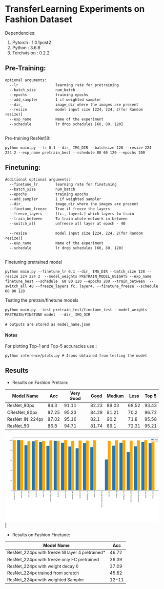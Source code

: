# TransferLearning Experiments on Fashion Dataset

Dependencies:
1. Pytorch : 1.0.1post2
2. Python :  3.6.9
3. Torchvision : 0.2.2

## Pre-Training:

```Shell
optional arguments:
  --lr                 learning rate for pretraining
  --batch_size         num_batch
  --epochs             training epochs 
  --add_sampler        1 if weighted sampler
  --dir_               image_dir where the images are present
  --resize             model input size [224, 224, 2(for Random resize)] 
  --exp_name           Name of the experiment
  --schedule           lr drop schedules [60, 80, 120]
  
```
Pre-training ResNet18:

```
python main.py --lr 0.1 --dir_ IMG_DIR --batchsize 128 --resize 224 224 2 --exp_name pretrain_best --schedule 80 60 120 --epochs 200 

```

## Finetuning:

```Shell
Additional optional arguments:
  --finetune_lr        learning rate for finetuning
  --batch_size         num_batch
  --epochs             training epochs 
  --add_sampler        1 if weighted sampler
  --dir_               image_dir where the images are present
  --finetune_freeze    True if freeze the layers
  --freeze_layers      [fc., layer4.] which layers to train
  --train_between      To train whole network in between
  --switch_all         unfreeze all layer at epoch - 40
  
  --resize             model input size [224, 224, 2(for Random resize)] 
  --exp_name           Name of the experiment
  --schedule           lr drop schedules [60, 80, 120]
  
```

Finetuning pretrained  model

```
python main.py --finetune_lr 0.1 --dir_ IMG_DIR --batch_size 128 --resize 224 224 2  --model_weights PRETRAIN_MODEL_WEIGHTS --exp_name finetune_best --schedule  60 80 120 --epochs 200 --train_between  --switch_all 40 --freeze_layers fc. layer4. --finetune_freeze --schedule 60 80 120

```

Testing the pretrain/finetune models

```
python main.py --test pretrain_test/finetune_test --model_weights PRETRAIN/FINETUNE model  --dir_ IMG_DIR 

# outputs are stored as model_name.json

```


#### Notes

For plotting Top-1 and Top-5 accuracies use :
```
python inference/plots.py # Jsons obtained from testing the model
```


## Results

- Results on Fashion Pretrain:

| Model Name | Acc | Very Good  |  Good  | Medium  | Less  | Top 5 |
| --- | --- | --- | --- | --- |--- | --- |
| ResNet_80px  | 84.3 | 91.11 |82.23 | 89.03 | 68.52| 93.43
| CResNet_80px | 87.25|95.23| 84.29 | 91.21 | 70.2|96.72
| ResNet_IN_224px | 87.02|  95.16| 82.1 | 90.2 | 71.8|95.58
| ResNet_50 | 86.8 | 94.71 | 81.74 | 89.1| 72.31|95.21

![Train/Test Curves](images/pretrain.png)|

- Results on Fashion Finetune:

| Model Name | Acc | 
| --- | --- |
| ResNet_224px with freeze till layer 4 pretrained*  | 46.72 | 
| ResNet_224px with freeze only FC pretrained| 39.39|
| ResNet_224px with  weight decay 0  |37.09|   
| ResNet_224px trained from scratch | 45.82 | 
| ResNet_224px with weighted Sampler | 12-11 |

